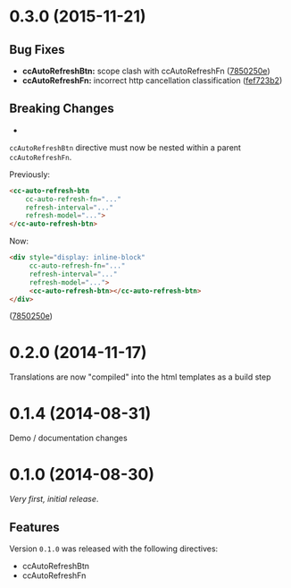 # 0.3.0 (2015-11-21)


## Bug Fixes

* **ccAutoRefreshBtn:** scope clash with ccAutoRefreshFn ([7850250e](https://github.com/christianacca/angular-cc-autorefresh.git/commit/7850250e45182f7a93dbafbcb80f036d8561a552))
* **ccAutoRefreshFn:** incorrect http cancellation classification ([fef723b2](https://github.com/christianacca/angular-cc-autorefresh.git/commit/fef723b28f80c1cf489cf1bf8a6f4312c789c687))


## Breaking Changes

* 
`ccAutoRefreshBtn` directive must now be nested within a parent `ccAutoRefreshFn`.

Previously:

```html
<cc-auto-refresh-btn
    cc-auto-refresh-fn="..."
    refresh-interval="..."
    refresh-model="...">
</cc-auto-refresh-btn>
```

Now:

```html
<div style="display: inline-block"
     cc-auto-refresh-fn="..."
     refresh-interval="..."
     refresh-model="...">
     <cc-auto-refresh-btn></cc-auto-refresh-btn>
</div>
```

 ([7850250e](https://github.com/christianacca/angular-cc-autorefresh.git/commit/7850250e45182f7a93dbafbcb80f036d8561a552))


# 0.2.0 (2014-11-17)

Translations are now "compiled" into the html templates as a build step

# 0.1.4 (2014-08-31)

Demo / documentation changes

# 0.1.0 (2014-08-30)

_Very first, initial release_.

## Features

Version `0.1.0` was released with the following directives:

* ccAutoRefreshBtn
* ccAutoRefreshFn
